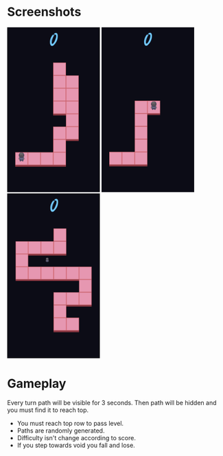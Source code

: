 # Screenshots

<img src="https://github.com/CaglarAlperen/remember-path-unity/blob/main/Screenshots/Screenshot1.PNG" width="216" height="384">  <img src="https://github.com/CaglarAlperen/remember-path-unity/blob/main/Screenshots/Screenshot2.PNG" width="216" height="384"> <img src="https://github.com/CaglarAlperen/remember-path-unity/blob/main/Screenshots/Screenshot3.PNG" width="216" height="384"> 

# Gameplay

Every turn path will be visible for 3 seconds. Then path will be hidden and you must find it to reach top.
* You must reach top row to pass level. 
* Paths are randomly generated. 
* Difficulty isn't change according to score.
* If you step towards void you fall and lose.
